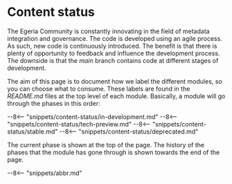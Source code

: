 <!-- SPDX-License-Identifier: CC-BY-4.0 -->
<!-- Copyright Contributors to the Egeria project 2020. -->

# Content status

The Egeria Community is constantly innovating in the field of metadata integration and governance.
The code is developed using an agile process. As such, new code is continuously introduced.
The benefit is that there is plenty of opportunity to feedback and influence the development process.
The downside is that the *main* branch contains code at different stages of development.

The aim of this page is to document how we label the different modules, so you can choose what to
consume. These labels are found in the *README.md* files at the top level of each module.
Basically, a module will go through the phases in this order:

--8<-- "snippets/content-status/in-development.md"
--8<-- "snippets/content-status/tech-preview.md"
--8<-- "snippets/content-status/stable.md"
--8<-- "snippets/content-status/deprecated.md"

The current phase is shown at the top of the page.
The history of the phases that the module has gone through is shown towards the end of the page.

--8<-- "snippets/abbr.md"
